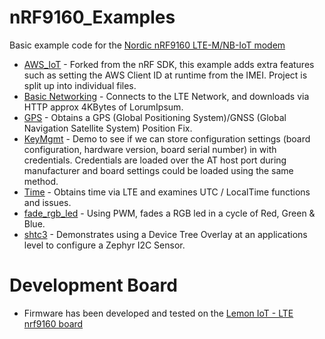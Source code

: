 # nRF9160_Examples

Basic example code for the [Nordic nRF9160 LTE-M/NB-IoT modem](https://www.nordicsemi.com/Products/nRF9160) 

* [AWS_IoT](https://github.com/craigpeacock/nRF9160_Examples/tree/main/AWS_IoT) - Forked from the nRF SDK, this example adds extra features such as setting the AWS Client ID at runtime from the IMEI. Project is split up into individual files. 
* [Basic Networking](https://github.com/craigpeacock/nRF9160_Examples/tree/main/BasicNetworking) - Connects to the LTE Network, and downloads via HTTP approx 4KBytes of LorumIpsum.
* [GPS](https://github.com/craigpeacock/nRF9160_Examples/tree/main/GPS) - Obtains a GPS (Global Positioning System)/GNSS (Global Navigation Satellite System) Position Fix.
* [KeyMgmt](https://github.com/craigpeacock/nRF9160_Examples/tree/main/KeyMgmt) - Demo to see if we can store configuration settings (board configuration, hardware version, board serial number) in with credentials. Credentials are loaded over the AT host port during manufacturer and board settings could be loaded using the same method.
* [Time](https://github.com/craigpeacock/nRF9160_Examples/tree/main/Time) - Obtains time via LTE and examines UTC / LocalTime functions and issues.
* [fade_rgb_led](https://github.com/craigpeacock/nRF9160_Examples/tree/main/fade_rgb_led) - Using PWM, fades a RGB led in a cycle of Red, Green & Blue.
* [shtc3](https://github.com/craigpeacock/nRF9160_Examples/tree/main/shtc3) - Demonstrates using a Device Tree Overlay at an applications level to configure a Zephyr I2C Sensor.

# Development Board

* Firmware has been developed and tested on the [Lemon IoT - LTE nrf9160 board](http://lemon-iot.com)
